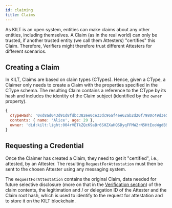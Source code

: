 ```yaml
---
id: claiming
title: Claims
---
```


As KILT is an open system, entities can make claims about any other entities, including themselves.
A Claim (as in the real world) can only be trusted, if another trusted entity (we call them Attesters) "certifies" this Claim.
Therefore, Verifiers might therefore trust different Attesters for different scenarios.

## Creating a Claim

In KILT, Claims are based on claim types (CTypes).
Hence, given a CType, a Claimer only needs to create a Claim with the properties specified in the CType schema.
The resulting Claim contains a reference to the CType by its hash and includes the identity of the Claim subject (identified by the `owner` property).

<!-- TODO: Replace with dynamically-generated JSON -->
```js title="Claim example"
{
  cTypeHash: '0xd8ad043d91d8fdbc382ee0ce33dc96af4ee62ab2d20f7980c49d3e577d80e5f5',
  contents: { name: 'Alice', age: 29 },
  owner: 'did:kilt:light:004rVETkZQcK9aBr6SHZXaHQSDyqFFMW2rN5HtEooWgdB92JMg'
}
```

## Requesting a Credential

Once the Claimer has created a Claim, they need to get it "certified", i.e., attested, by an Attester.
The resulting `RequestForAttestation` must then be sent to the chosen Attester using any messaging system.

The `RequestForAttestation` contains the original Claim, data needed for future selective disclosure (more on that in the [Verification section](./05_verification.md)) of the claim contents, the legitimation and / or delegation ID of the Attester and the Claim root hash, which is used to identify to the request for attestation and to store it on the KILT blockchain.

<!-- For a detailed developer-oriented guide to KILT Claims, please refer to our [Claim Cookbook section](../../develop/01_sdk/02_cookbook/04_claiming/02_attestation_request.md). -->
